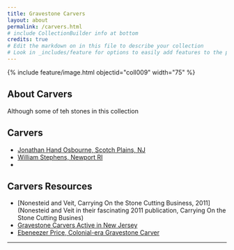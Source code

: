 ```yaml
---
title: Gravestone Carvers
layout: about
permalink: /carvers.html
# include CollectionBuilder info at bottom
credits: true
# Edit the markdown on in this file to describe your collection
# Look in _includes/feature for options to easily add features to the page
---
```


{% include feature/image.html objectid="coll009" width="75" %}

## About Carvers

Although some of teh stones in this collection 

## Carvers
- [Jonathan Hand Osbourne, Scotch Plains, NJ](https://lauraleibman.github.io/NJCem/browse.html#jonathan%20hand%20osborn)
- [William Stephens, Newport RI](https://lauraleibman.github.io/NJCem/browse.html#william%20stevens%20(1710-1790)%2C%20newport%2C%20ri)
- 

## Carvers Resources
- [Nonesteid and Veit, Carrying On the Stone Cutting Business, 2011](Nonesteid and Veit in their fascinating 2011 publication, Carrying On the Stone Cutting Busines)
- [Gravestone Carvers Active in New Jersey]([https://rdc.reed.edu/c/colhist/home/](https://www.degruyter.com/document/doi/10.36019/9780813545660-015/html?lang=en&srsltid=AfmBOopzrob1MYLjg19dIk_auhhMRHby6nmTK9yhOvx5eGsqOKESiQ5o))
- [Ebeneezer Price, Colonial-era Gravestone Carver]([https://rdc.reed.edu/c/jewishatl/home/](https://thecemeterytraveler.blogspot.com/2016/08/ebeneezer-price-colonial-era-gravestone.html))
---

